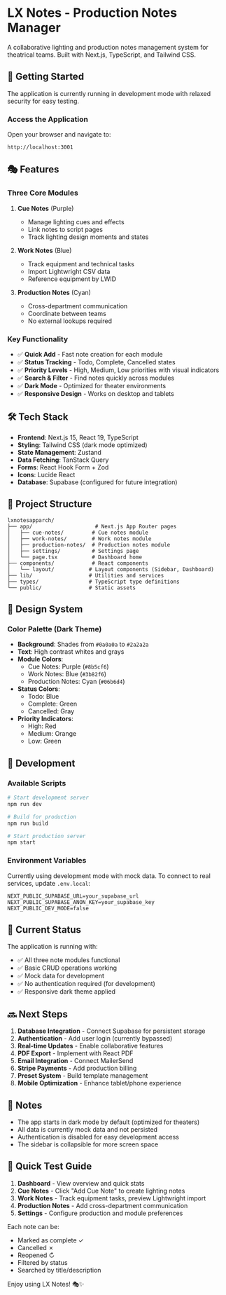 # LX Notes - Production Notes Manager

A collaborative lighting and production notes management system for theatrical teams. Built with Next.js, TypeScript, and Tailwind CSS.

## 🚀 Getting Started

The application is currently running in development mode with relaxed security for easy testing.

### Access the Application

Open your browser and navigate to:
```
http://localhost:3001
```

## 🎭 Features

### Three Core Modules

1. **Cue Notes** (Purple)
   - Manage lighting cues and effects
   - Link notes to script pages
   - Track lighting design moments and states

2. **Work Notes** (Blue)
   - Track equipment and technical tasks
   - Import Lightwright CSV data
   - Reference equipment by LWID

3. **Production Notes** (Cyan)
   - Cross-department communication
   - Coordinate between teams
   - No external lookups required

### Key Functionality

- ✅ **Quick Add** - Fast note creation for each module
- ✅ **Status Tracking** - Todo, Complete, Cancelled states
- ✅ **Priority Levels** - High, Medium, Low priorities with visual indicators
- ✅ **Search & Filter** - Find notes quickly across modules
- ✅ **Dark Mode** - Optimized for theater environments
- ✅ **Responsive Design** - Works on desktop and tablets

## 🛠 Tech Stack

- **Frontend**: Next.js 15, React 19, TypeScript
- **Styling**: Tailwind CSS (dark mode optimized)
- **State Management**: Zustand
- **Data Fetching**: TanStack Query
- **Forms**: React Hook Form + Zod
- **Icons**: Lucide React
- **Database**: Supabase (configured for future integration)

## 📁 Project Structure

```
lxnotesapparch/
├── app/                    # Next.js App Router pages
│   ├── cue-notes/         # Cue notes module
│   ├── work-notes/        # Work notes module
│   ├── production-notes/  # Production notes module
│   ├── settings/          # Settings page
│   └── page.tsx           # Dashboard home
├── components/            # React components
│   └── layout/           # Layout components (Sidebar, Dashboard)
├── lib/                  # Utilities and services
├── types/                # TypeScript type definitions
└── public/               # Static assets
```

## 🎨 Design System

### Color Palette (Dark Theme)
- **Background**: Shades from `#0a0a0a` to `#2a2a2a`
- **Text**: High contrast whites and grays
- **Module Colors**:
  - Cue Notes: Purple (`#8b5cf6`)
  - Work Notes: Blue (`#3b82f6`)
  - Production Notes: Cyan (`#06b6d4`)
- **Status Colors**:
  - Todo: Blue
  - Complete: Green
  - Cancelled: Gray
- **Priority Indicators**:
  - High: Red
  - Medium: Orange
  - Low: Green

## 🔧 Development

### Available Scripts

```bash
# Start development server
npm run dev

# Build for production
npm run build

# Start production server
npm start
```

### Environment Variables

Currently using development mode with mock data. To connect to real services, update `.env.local`:

```env
NEXT_PUBLIC_SUPABASE_URL=your_supabase_url
NEXT_PUBLIC_SUPABASE_ANON_KEY=your_supabase_key
NEXT_PUBLIC_DEV_MODE=false
```

## 🚦 Current Status

The application is running with:
- ✅ All three note modules functional
- ✅ Basic CRUD operations working
- ✅ Mock data for development
- ✅ No authentication required (for development)
- ✅ Responsive dark theme applied

## 🔜 Next Steps

1. **Database Integration** - Connect Supabase for persistent storage
2. **Authentication** - Add user login (currently bypassed)
3. **Real-time Updates** - Enable collaborative features
4. **PDF Export** - Implement with React PDF
5. **Email Integration** - Connect MailerSend
6. **Stripe Payments** - Add production billing
7. **Preset System** - Build template management
8. **Mobile Optimization** - Enhance tablet/phone experience

## 📝 Notes

- The app starts in dark mode by default (optimized for theaters)
- All data is currently mock data and not persisted
- Authentication is disabled for easy development access
- The sidebar is collapsible for more screen space

## 🎯 Quick Test Guide

1. **Dashboard** - View overview and quick stats
2. **Cue Notes** - Click "Add Cue Note" to create lighting notes
3. **Work Notes** - Track equipment tasks, preview Lightwright import
4. **Production Notes** - Add cross-department communication
5. **Settings** - Configure production and module preferences

Each note can be:
- Marked as complete ✓
- Cancelled ✗
- Reopened ↻
- Filtered by status
- Searched by title/description

Enjoy using LX Notes! 🎭✨